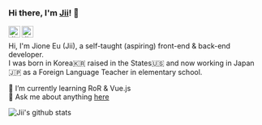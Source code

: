 ### Hi there, I'm [Jii](https://www.jioneeu.com/)! 👋

<a href="https://twitter.com/jioneeu">
  <img align="left" alt="Jione Eu | Twitter" width="23px" src="https://raw.githubusercontent.com/jioneeu/jioneeu/master/assets/twitter.svg" />
</a>

<a href="https://www.youtube.com/channel/UC8hY3wjYlK2U9W4fqKN598Q">
  <img align="left" alt="Jione Eu | YouTube" width="23px" src="https://raw.githubusercontent.com/jioneeu/jioneeu/master/assets/youtube.png" />
</a>

<br>

Hi, I'm Jione Eu (Jii), a self-taught (aspiring) front-end & back-end developer.<br>
I was born in Korea🇰🇷 raised in the States🇺🇸 and now working in Japan🇯🇵 as a Foreign Language Teacher in elementary school.

🌱 I’m currently learning RoR & Vue.js <br>
💬 Ask me about anything [here](https://github.com/jioneeu/jioneeu/issues)

![Jii's github stats](https://github-readme-stats.vercel.app/api?username=jioneeu&show_icons=true)
